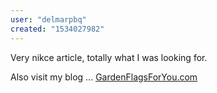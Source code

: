 ```yaml
---
user: "delmarpbq"
created: "1534027982"
---
```


Very nikce article, totally what I was looking for.



Also visit my blog ... <a href="https://www.gardenflagsforyou.com/shop-for-garden-flags/">GardenFlagsForYou.com</a>
